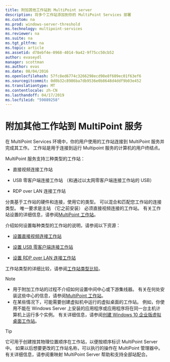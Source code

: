 ```yaml
---
title: 附加其他工作站到 MultiPoint server
description: 将多个工作站添加到你的 MultiPoint Services 部署
ms.custom: na
ms.prod: windows-server-threshold
ms.technology: multipoint-services
ms.reviewer: na
ms.suite: na
ms.tgt_pltfrm: na
ms.topic: article
ms.assetid: d78ebf4e-0968-4014-9a42-9f75cc50cb52
author: evaseydl
manager: scottman
ms.author: evas
ms.date: 08/04/2016
ms.openlocfilehash: 57fc8ed6774c3266298ecd98e8f609ec01f63ef6
ms.sourcegitcommit: 0d0b32c8986ba7db9536e0b8648d4ddf9b03e452
ms.translationtype: MT
ms.contentlocale: zh-CN
ms.lasthandoff: 04/17/2019
ms.locfileid: "59889258"
---
```

# <a name="attach-additional-stations-to-multipoint-services"></a>附加其他工作站到 MultiPoint 服务
在 MultiPoint Services 环境中，你的用户使用的工作站连接到 MultiPoint 服务并完成其工作。 工作站是用于连接到运行 Multipoint 服务的计算机的用户终结点。  
  
MultiPoint 服务支持三种类型的工作站：  
  
-   直接视频连接工作站  
  
-   USB 零客户端连接工作站 （和通过以太网零客户端连接工作站的 USB）  
  
-   RDP over LAN 连接工作站  
  
分类基于工作站的硬件和连接，使用它的类型。 可以混合和匹配您工作站的连接类型。 唯一要求是主站 （它之前安装） 必须直接视频连接的工作站。 有关工作站设置的详细信息，请参阅[MultiPoint 工作站](MultiPoint-services-Stations.md)。  
  
介绍如何设置每种类型的工作站的说明，请参阅以下资源：  
  
-   [设置直接视频连接工作站](Set-up-a-direct-video-connected-station-in-MultiPoint-services.md)  
  
-   [设置 USB 零客户端连接工作站](Set-up-a-USB-zero-client-connected-station-in-MultiPoint-services.md)  
  
-   [设置 RDP over LAN 连接工作站](Set-up-an-RDP-over-LAN-connected-station-in-MultiPoint-services.md)  
  
工作站类型的详细比较，请参阅[工作站类型比较](multipoint-services-stations.md#BKMK_StationTypeComparison)。  
  
> [!NOTE]  
> -   用于附加工作站的过程不介绍如何设置中间中心或下游集线器。 有关在何处安装这些中心的信息，请参阅[MultiPoint 工作站](MultiPoint-services-Stations.md)。  
> -   在某些情况下，可能需要创建虚拟机中运行的虚拟桌面的工作站。 例如，你使用不能在 Windows Server 上安装的应用程序或应用程序将在同一台主机计算机上运行多个实例。 有关详细信息，请参阅[创建 Windows 10 企业版虚拟桌面工作站](Create-Windows-10-Enterprise-virtual-desktops-for-stations.md)。  
  
> [!TIP]  
> 它可用于创建按其物理位置顺序在工作站，以便按顺序标识 MultiPoint Server 中。 如果以后想要更改的工作站名称，可以执行的操作在 MultiPoint 管理器中。 有关详细信息，请参阅重映射 MultiPoint Server 帮助和支持全部站配合。